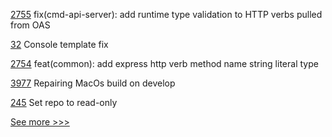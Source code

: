 
[2755](https://github.com/hyperledger/cacti/pull/2755) fix(cmd-api-server): add runtime type validation to HTTP verbs pulled from OAS

[32](https://github.com/hyperledger-labs/fabric-ansible-collection/pull/32) Console template fix

[2754](https://github.com/hyperledger/cacti/pull/2754) feat(common): add express http verb method name string literal type

[3977](https://github.com/hyperledger/iroha/pull/3977) Repairing MacOs build on develop

[245](https://github.com/hyperledger/aries-framework-dotnet/pull/245) Set repo to read-only


[See more >>>](https://start-here.hyperledger.org/pull-requests)
